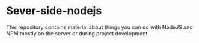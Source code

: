 # Sever-side-nodejs
This repository contains material about things you can do with NodeJS and NPM mostly on the server or during project development.
